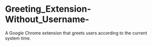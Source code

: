 # Greeting_Extension-Without_Username-
A Google Chrome extension that greets users according to the current system time.
